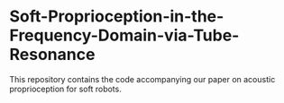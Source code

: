 # Soft-Proprioception-in-the-Frequency-Domain-via-Tube-Resonance
This repository contains the code accompanying our paper on acoustic proprioception for soft robots.
